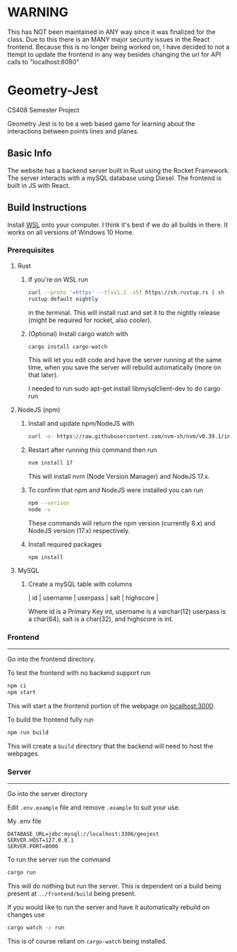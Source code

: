 # WARNING
This has NOT been maintained in ANY way since it was finalized for the class. Due to this there is an MANY major security issues in the React frontend. Because this is no longer being worked on, I have decided to not a ttempt to update the frontend in any way besides changing the url for API calls to "localhost:8080"

# Geometry-Jest
CS408 Semester Project

Geometry Jest is to be a web based game for learning about the interactions between points lines and planes.

## Basic Info

The website has a backend server built in Rust using the Rocket Framework. The server interacts with a mySQL database using Diesel. The frontend is built in JS with React.

## Build Instructions
Install [WSL](https://docs.microsoft.com/en-us/windows/wsl/install) onto your computer. I think it's best if we do all builds in there. It works on all versions of Windows 10 Home.

### Prerequisites

1. Rust
    1. If you're on WSL run 
        ```bash
        curl --proto '=https' --tlsv1.2 -sSf https://sh.rustup.rs | sh
        rustup default nightly
        ```
        in the terminal. This will install rust and set it to the nightly release (might be required for rocket, also cooler).
    2. (Optional) Install cargo watch with 
        ```bash
        cargo install cargo-watch
        ```
        This will let you edit code and have the server running at the same time, when you save the server will rebuild automatically (more on that later).

        I  needed to run sudo apt-get install libmysqlclient-dev to do cargo run 
2. NodeJS (npm)
    1. Install and update npm/NodeJS with 
        ```bash
        curl -o- https://raw.githubusercontent.com/nvm-sh/nvm/v0.39.1/install.sh | bash
        ```
    2.  Restart after running this command then run 
        ```bash
        nvm install 17
        ```
        This will install nvm (Node Version Manager) and NodeJS 17.x.
        
    3.  To confirm that npm and NodeJS were installed you can run
        ```bash
        npm --verison
        node -v
        ```
        These commands will return the npm version (currently 8.x) and NodeJS version (17.x) respectively.
   4. Install required packages
        ```
        npm install
        ```
3. MySQL
    1. Create a mySQL table with columns

        | id | username | userpass | salt | highscore |
        
        Where id is a Primary Key int, username is a varchar(12) userpass is a char(64), salt is a char(32), and highscore is int.
        

### Frontend
----
Go into the frontend directory.

To test the frontend with no backend support run
```bash
npm ci
npm start
```
This will start a the frontend portion of the webpage on [localhost:3000](localhost:3000).

To build the frontend fully run
```bash
npm run build
```
This will create a `build` directory that the backend will need to host the webpages.

### Server
---
Go into the server directory

Edit `.env.example` file and remove `.example` to suit your use.

My .env file 
```.env
DATABASE_URL=jdbc:mysql://localhost:3306/geojest
SERVER.HOST=127.0.0.1
SERVER.PORT=8000
```
To run the server run the command
```bash
cargo run
```
This will do nothing but run the server. This is dependent on a build being present at `../frontend/build` being present. 

If you would like to run the server and have it automatically rebuild on changes use 
```bash
cargo watch -x run
```
This is of course reliant on `cargo-watch` being installed. 
